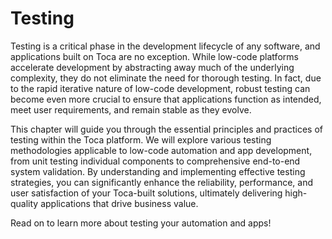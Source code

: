 # Testing

Testing is a critical phase in the development lifecycle of any software, and applications built on Toca are no exception. While low-code platforms accelerate development by abstracting away much of the underlying complexity, they do not eliminate the need for thorough testing. In fact, due to the rapid iterative nature of low-code development, robust testing can become even more crucial to ensure that applications function as intended, meet user requirements, and remain stable as they evolve.

This chapter will guide you through the essential principles and practices of testing within the Toca platform. We will explore various testing methodologies applicable to low-code automation and app development, from unit testing individual components to comprehensive end-to-end system validation. By understanding and implementing effective testing strategies, you can significantly enhance the reliability, performance, and user satisfaction of your Toca-built solutions, ultimately delivering high-quality applications that drive business value.

Read on to learn more about testing your automation and apps!
